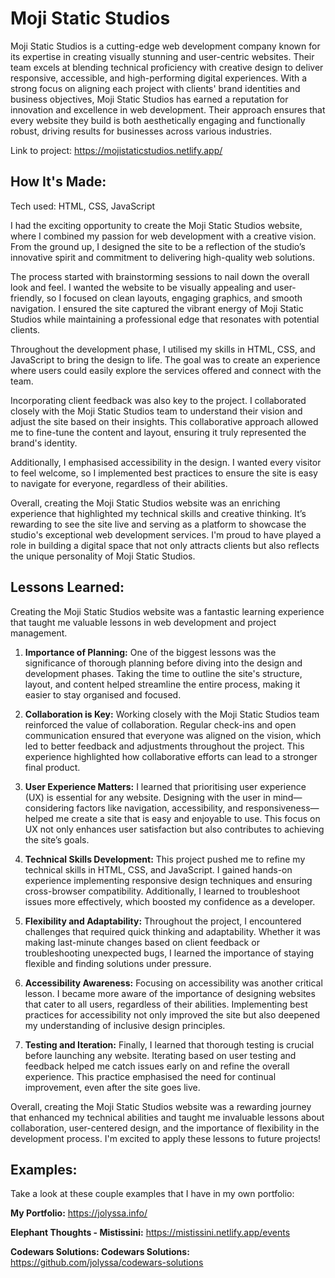 # Moji Static Studios
Moji Static Studios is a cutting-edge web development company known for its expertise in creating visually stunning and user-centric websites. Their team excels at blending technical proficiency with creative design to deliver responsive, accessible, and high-performing digital experiences. With a strong focus on aligning each project with clients' brand identities and business objectives, Moji Static Studios has earned a reputation for innovation and excellence in web development. Their approach ensures that every website they build is both aesthetically engaging and functionally robust, driving results for businesses across various industries.

Link to project: https://mojistaticstudios.netlify.app/


## How It's Made:
Tech used: HTML, CSS, JavaScript

I had the exciting opportunity to create the Moji Static Studios website, where I combined my passion for web development with a creative vision. From the ground up, I designed the site to be a reflection of the studio’s innovative spirit and commitment to delivering high-quality web solutions.

The process started with brainstorming sessions to nail down the overall look and feel. I wanted the website to be visually appealing and user-friendly, so I focused on clean layouts, engaging graphics, and smooth navigation. I ensured the site captured the vibrant energy of Moji Static Studios while maintaining a professional edge that resonates with potential clients.

Throughout the development phase, I utilised my skills in HTML, CSS, and JavaScript to bring the design to life. The goal was to create an experience where users could easily explore the services offered and connect with the team.

Incorporating client feedback was also key to the project. I collaborated closely with the Moji Static Studios team to understand their vision and adjust the site based on their insights. This collaborative approach allowed me to fine-tune the content and layout, ensuring it truly represented the brand's identity.

Additionally, I emphasised accessibility in the design. I wanted every visitor to feel welcome, so I implemented best practices to ensure the site is easy to navigate for everyone, regardless of their abilities.

Overall, creating the Moji Static Studios website was an enriching experience that highlighted my technical skills and creative thinking. It’s rewarding to see the site live and serving as a platform to showcase the studio's exceptional web development services. I'm proud to have played a role in building a digital space that not only attracts clients but also reflects the unique personality of Moji Static Studios.

## Lessons Learned:
Creating the Moji Static Studios website was a fantastic learning experience that taught me valuable lessons in web development and project management.

1. **Importance of Planning:** One of the biggest lessons was the significance of thorough planning before diving into the design and development phases. Taking the time to outline the site's structure, layout, and content helped streamline the entire process, making it easier to stay organised and focused.

2. **Collaboration is Key:** Working closely with the Moji Static Studios team reinforced the value of collaboration. Regular check-ins and open communication ensured that everyone was aligned on the vision, which led to better feedback and adjustments throughout the project. This experience highlighted how collaborative efforts can lead to a stronger final product.

3. **User Experience Matters:** I learned that prioritising user experience (UX) is essential for any website. Designing with the user in mind—considering factors like navigation, accessibility, and responsiveness—helped me create a site that is easy and enjoyable to use. This focus on UX not only enhances user satisfaction but also contributes to achieving the site’s goals.

4. **Technical Skills Development:** This project pushed me to refine my technical skills in HTML, CSS, and JavaScript. I gained hands-on experience implementing responsive design techniques and ensuring cross-browser compatibility. Additionally, I learned to troubleshoot issues more effectively, which boosted my confidence as a developer.

5. **Flexibility and Adaptability:** Throughout the project, I encountered challenges that required quick thinking and adaptability. Whether it was making last-minute changes based on client feedback or troubleshooting unexpected bugs, I learned the importance of staying flexible and finding solutions under pressure.

6. **Accessibility Awareness:** Focusing on accessibility was another critical lesson. I became more aware of the importance of designing websites that cater to all users, regardless of their abilities. Implementing best practices for accessibility not only improved the site but also deepened my understanding of inclusive design principles.

7. **Testing and Iteration:** Finally, I learned that thorough testing is crucial before launching any website. Iterating based on user testing and feedback helped me catch issues early on and refine the overall experience. This practice emphasised the need for continual improvement, even after the site goes live.

Overall, creating the Moji Static Studios website was a rewarding journey that enhanced my technical abilities and taught me invaluable lessons about collaboration, user-centered design, and the importance of flexibility in the development process. I'm excited to apply these lessons to future projects!

## Examples:

Take a look at these couple examples that I have in my own portfolio:

**My Portfolio:** https://jolyssa.info/

**Elephant Thoughts - Mistissini:** https://mistissini.netlify.app/events

**Codewars Solutions: Codewars Solutions:** https://github.com/jolyssa/codewars-solutions


